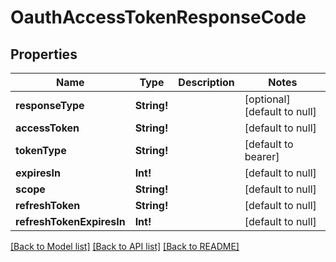 # OauthAccessTokenResponseCode

## Properties
Name | Type | Description | Notes
------------ | ------------- | ------------- | -------------
**responseType** | **String!** |  | [optional] [default to null]
**accessToken** | **String!** |  | [default to null]
**tokenType** | **String!** |  | [default to bearer]
**expiresIn** | **Int!** |  | [default to null]
**scope** | **String!** |  | [default to null]
**refreshToken** | **String!** |  | [default to null]
**refreshTokenExpiresIn** | **Int!** |  | [default to null]

[[Back to Model list]](../README.md#documentation-for-models) [[Back to API list]](../README.md#documentation-for-api-endpoints) [[Back to README]](../README.md)


